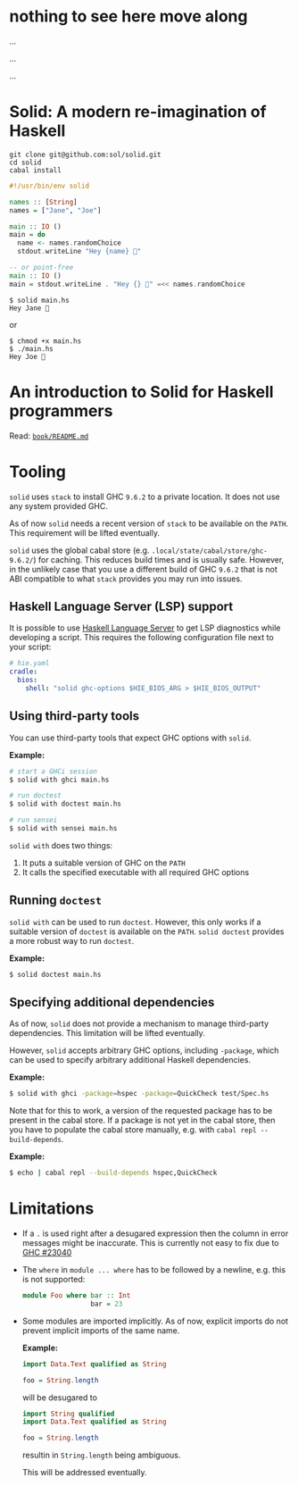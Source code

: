 # nothing to see here move along
...

...

...

# Solid: A modern re-imagination of Haskell

```
git clone git@github.com:sol/solid.git
cd solid
cabal install
```

```haskell
#!/usr/bin/env solid

names :: [String]
names = ["Jane", "Joe"]

main :: IO ()
main = do
  name <- names.randomChoice
  stdout.writeLine "Hey {name} 👋"
```
```haskell ignore
-- or point-free
main :: IO ()
main = stdout.writeLine . "Hey {} 👋" =<< names.randomChoice
```

```
$ solid main.hs
Hey Jane 👋
```
or
```
$ chmod +x main.hs
$ ./main.hs
Hey Joe 👋
```

# An introduction to Solid for Haskell programmers

Read: [`book/README.md`](book/README.md)

# Tooling

`solid` uses `stack` to install GHC `9.6.2` to a private location.  It does not
use any system provided GHC.

As of now `solid` needs a recent version of `stack` to be available on the
`PATH`.  This requirement will be lifted eventually.

`solid` uses the global cabal store (e.g.
`.local/state/cabal/store/ghc-9.6.2/`) for caching.  This reduces build times
and is usually safe.  However, in the unlikely case that you use a different
build of GHC `9.6.2` that is not ABI compatible to what `stack` provides you
may run into issues.

## Haskell Language Server (LSP) support

It is possible to use [Haskell Language Server](https://github.com/haskell/haskell-language-server)
to get LSP diagnostics while developing a script.  This requires the following
configuration file next to your script:

```yaml
# hie.yaml
cradle:
  bios:
    shell: "solid ghc-options $HIE_BIOS_ARG > $HIE_BIOS_OUTPUT"
```


## Using third-party tools

You can use third-party tools that expect GHC options with `solid`.

**Example:**

```bash
# start a GHCi session
$ solid with ghci main.hs
```

```bash
# run doctest
$ solid with doctest main.hs
```

```bash
# run sensei
$ solid with sensei main.hs
```

`solid with` does two things:

1. It puts a suitable version of GHC on the `PATH`
1. It calls the specified executable with all required GHC options

## Running `doctest`

`solid with` can be used to run `doctest`.  However, this only works if a
suitable version of `doctest` is available on the `PATH`.  `solid doctest`
provides a more robust way to run `doctest`.

**Example:**

```bash
$ solid doctest main.hs
```

## Specifying additional dependencies

As of now, `solid` does not provide a mechanism to manage third-party
dependencies.  This limitation will be lifted eventually.

However, `solid` accepts arbitrary GHC options, including `-package`, which can
be used to specify arbitrary additional Haskell dependencies.

**Example:**

```bash
$ solid with ghci -package=hspec -package=QuickCheck test/Spec.hs
```

Note that for this to work, a version of the requested package has to be
present in the cabal store.  If a package is not yet in the cabal store, then
you have to populate the cabal store manually, e.g. with `cabal repl
--build-depends`.

**Example:**

```bash
$ echo | cabal repl --build-depends hspec,QuickCheck
```

# Limitations

- If a `.` is used right after a desugared expression then the column in error
  messages might be inaccurate.  This is currently not easy to fix due to
  [GHC #23040](https://gitlab.haskell.org/ghc/ghc/-/issues/23040)
- The `where` in `module ... where` has to be followed by a newline, e.g. this
  is not supported:

  ```haskell ignore
  module Foo where bar :: Int
                   bar = 23
  ```
- Some modules are imported implicitly.  As of now, explicit imports do not
  prevent implicit imports of the same name.

  **Example:**

  ```haskell ignore
  import Data.Text qualified as String

  foo = String.length
  ```

  will be desugared to

  ```haskell ignore
  import String qualified
  import Data.Text qualified as String

  foo = String.length
  ```
  resultin in `String.length` being ambiguous.

  This will be addressed eventually.
